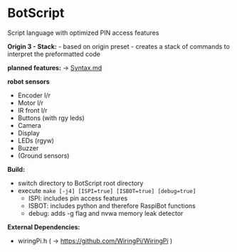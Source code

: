
# BotScript
Script language with optimized PIN access features

**Origin 3 - Stack:**
    - based on origin preset
    - creates a stack of commands to interpret the preformatted code

**planned features:**
    -> [Syntax.md](https://github.com/alex-Symbroson/BotScript/blob/stack/BotScript/Syntax.md)

**robot sensors**
- Encoder l/r
- Motor l/r
- IR front l/r
- Buttons (with rgy leds)
- Camera
- Display
- LEDs (rgyw)
- Buzzer
- (Ground sensors)

**Build:**
- switch directory to BotScript root directory
- execute ```make [-j4] [ISPI=true] [ISBOT=true] [debug=true]```
    - ISPI:  includes pin access features
    - ISBOT: includes python and therefore RaspiBot functions
    - debug: adds -g flag and nvwa memory leak detector

**External Dependencies:**
- wiringPi.h ( -> https://github.com/WiringPi/WiringPi )
